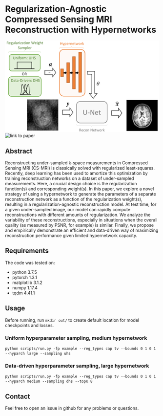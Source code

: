 # Regularization-Agnostic Compressed Sensing MRI Reconstruction with Hypernetworks
![Network architecture](figs/Hypernet_Arch_v5.png)
![link to paper](https://arxiv.org/abs/2101.02194)

## Abstract
Reconstructing under-sampled k-space measurements in Compressed Sensing MRI (CS-MRI) is classically solved with regularized least-squares. Recently, deep learning has been used to amortize this optimization by training reconstruction networks on a dataset of under-sampled measurements. 
Here, a crucial design choice is the regularization function(s) and corresponding weight(s). 
In this paper, we explore a novel strategy of using a hypernetwork to generate the parameters of a separate reconstruction network as a function of the regularization weight(s), resulting in a regularization-agnostic reconstruction model. 
At test time, for a given under-sampled image, our model can rapidly compute reconstructions with different amounts of regularization. We analyze the variability of these reconstructions, especially in situations when the overall quality (as measured by PSNR, for example) is similar. Finally, we propose and empirically demonstrate an efficient and data-driven way of maximizing reconstruction performance given limited hypernetwork capacity.

## Requirements
The code was tested on:
- python 3.7.5
- pytorch 1.3.1
- matplotlib 3.1.2
- numpy 1.17.4
- tqdm 4.41.1

## Usage
Before running, run `mkdir out/` to create default location for model checkpoints and losses.
### Uniform hyperparameter sampling, medium hypernetwork 

    python scripts/run.py -fp example --reg_types cap tv --bounds 0 1 0 1 --hyparch large --sampling uhs

### Data-driven hyperparameter sampling, large hypernetwork 

    python scripts/run.py -fp example --reg_types cap tv --bounds 0 1 0 1 --hyparch medium --sampling dhs --topK 8

## Contact
Feel free to open an issue in github for any problems or questions.
